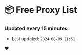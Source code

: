 # :package: Free Proxy List
### Updated every 15 minutes.

- Last updated: `2024-08-09 21:51`

:heart:

